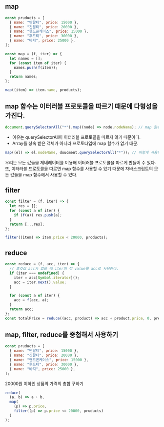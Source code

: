 ## map

```javascript
const pruducts = [
  { name: "반팔티", price: 15000 },
  { name: "긴팔티", price: 20000 },
  { name: "핸드폰케이스", price: 15000 },
  { name: "후드티", price: 30000 },
  { name: "바지", price: 25000 },
];

const map = (f, iter) => {
  let names = [];
  for (const item of iter) {
    names.push(f(item));
  }
  return names;
};

map((item) => item.name, products);
```

## map 함수는 이터러블 프로토콜을 따르기 때문에 다형성을 가진다.

```javascript
document.querySelectorAll("*").map((node) => node.nodeName); // map 함수가 없다고 나옴.
```

- 이유는 querySelectorAll이 이터러블 프로토콜을 따르지 않기 때문이다.
- Array를 상속 받은 객체가 아니라 프로토타입에 map 함수가 없기 대문.

```javascript
map((el) => el.nodeName, doucment.querySelectorAll("*")); // 이렇게 사용하면 된다.
```

우리는 모든 값들을 제네레이터를 이용해 이터러블 프로토콜을 따르게 만들어 수 있다. 또, 이터러블 프로토콜을 따르면 map 함수를 사용할 수 있기 때문에 자바스크립트의 모든 값들을 map 함수에서 사용할 수 있다.

## filter

```javascript
const filter = (f, iter) => {
  let res = [];
  for (const a of iter) {
    if (f(a)) res.push(a);
  }
  return [...res];
};

filter((item) => item.price < 20000, products);
```

## reduce

```javascript
const reduce = (f, acc, iter) => {
  // 초깃값 acc가 없을 때 iter의 첫 value를 acc로 사용한다.
  if (iter === undefined) {
    iter = acc[Symbol.iterator]();
    acc = iter.next().value;
  }

  for (const a of iter) {
    acc = f(acc, a);
  }
  return acc;
};
const totalPrice = reduce((acc, product) => acc + product.price, 0, products);
```

## map, filter, reduce를 중첩해서 사용하기

```javascript
const pruducts = [
  { name: "반팔티", price: 15000 },
  { name: "긴팔티", price: 20000 },
  { name: "핸드폰케이스", price: 15000 },
  { name: "후드티", price: 30000 },
  { name: "바지", price: 25000 },
];
```

20000원 이하인 상품의 가격의 총합 구하기

```javascript
reduce(
  (a, b) => a + b,
  map(
    (p) => p.price,
    filter((p) => p.price <= 20000, pruducts)
  )
);
```
